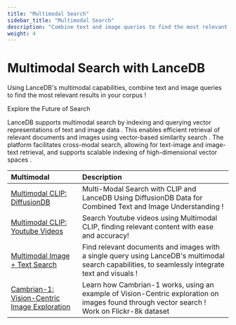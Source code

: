```yaml
---
title: "Multimodal Search"
sidebar_title: "Multimodal Search"
description: "Combine text and image queries to find the most relevant results using LanceDB's multimodal capabilities"
weight: 4
---
```


# Multimodal Search with LanceDB

Using LanceDB's multimodal capabilities, combine text and image queries to find the most relevant results in your corpus ! 

Explore the Future of Search 

LanceDB supports multimodal search by indexing and querying vector representations of text and image data . This enables efficient retrieval of relevant documents and images using vector-based similarity search . The platform facilitates cross-modal search, allowing for text-image and image-text retrieval, and supports scalable indexing of high-dimensional vector spaces .

| Multimodal | Description |
|:-----------|:------------|
| [Multimodal CLIP: DiffusionDB](https://github.com/lancedb/vectordb-recipes/blob/main/examples/multimodal_clip_diffusiondb) | Multi-Modal Search with CLIP and LanceDB Using DiffusionDB Data for Combined Text and Image Understanding ! |
| [Multimodal CLIP: Youtube Videos](https://github.com/lancedb/vectordb-recipes/blob/main/examples/multimodal_video_search) | Search Youtube videos using Multimodal CLIP, finding relevant content with ease and accuracy! |
| [Multimodal Image + Text Search](https://github.com/lancedb/vectordb-recipes/tree/main/examples/archived_examples/multimodal_search) | Find relevant documents and images with a single query using LanceDB's multimodal search capabilities, to seamlessly integrate text and visuals ! |
| [Cambrian-1: Vision-Centric Image Exploration](https://www.kaggle.com/code/prasantdixit/cambrian-1-vision-centric-exploration-of-images/) | Learn how Cambrian-1 works, using an example of Vision-Centric exploration on images found through vector search ! Work on Flickr-8k dataset |